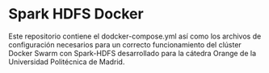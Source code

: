 # Spark HDFS Docker

Este repositorio contiene el dodcker-compose.yml así como los archivos de configuración necesarios para un correcto funcionamiento del clúster Docker Swarm con Spark-HDFS desarrollado para la cátedra Orange de la Universidad Politécnica de Madrid.
